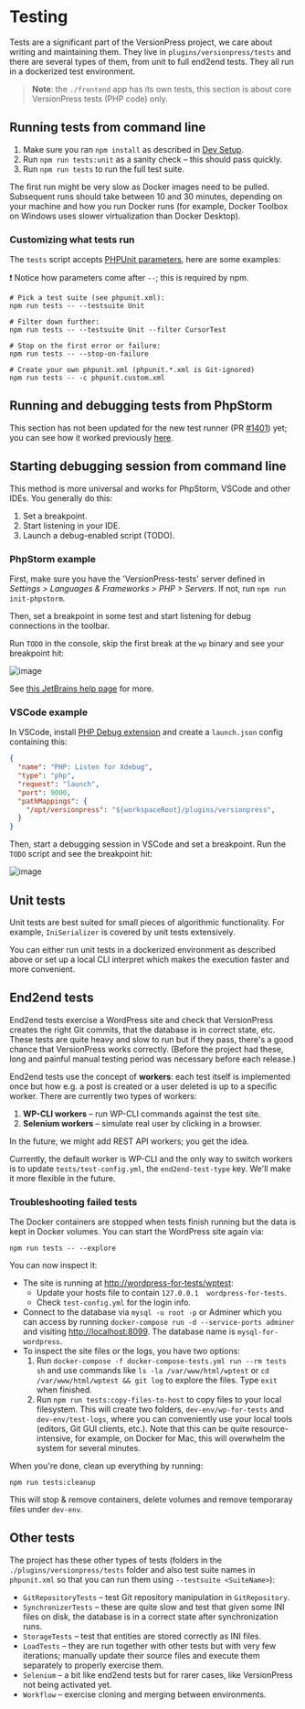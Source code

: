 # Testing

Tests are a significant part of the VersionPress project, we care about writing and maintaining them. They live in `plugins/versionpress/tests` and there are several types of them, from unit to full end2end tests. They all run in a dockerized test environment.

> **Note**: the `./frontend` app has its own tests, this section is about core VersionPress tests (PHP code) only.

## Running tests from command line

1. Make sure you ran `npm install` as described in [Dev Setup](dev-setup.md).
2. Run `npm run tests:unit` as a sanity check – this should pass quickly.
3. Run `npm run tests` to run the full test suite.

The first run might be very slow as Docker images need to be pulled. Subsequent runs should take between 10 and 30 minutes, depending on your machine and how you run Docker runs (for example, Docker Toolbox on Windows uses slower virtualization than Docker Desktop).

### Customizing what tests run

The `tests` script accepts [PHPUnit parameters](https://phpunit.de/manual/5.7/en/textui.html), here are some examples:

❗️ Notice how parameters come after `--`; this is required by npm.

```
# Pick a test suite (see phpunit.xml):
npm run tests -- --testsuite Unit

# Filter down further:
npm run tests -- --testsuite Unit --filter CursorTest

# Stop on the first error or failure:
npm run tests -- --stop-on-failure

# Create your own phpunit.xml (phpunit.*.xml is Git-ignored)
npm run tests -- -c phpunit.custom.xml
```

## Running and debugging tests from PhpStorm

This section has not been updated for the new test runner (PR [#1401](https://github.com/versionpress/versionpress/pull/1401)) yet; you can see how it worked previously [here](https://github.com/versionpress/versionpress/blob/dbfa7f37d436d4e4035b48b25e39f4d3553ec643/docs/content/en/developer/testing.md#running-and-debugging-tests-from-phpstorm).

## Starting debugging session from command line

This method is more universal and works for PhpStorm, VSCode and other IDEs. You generally do this:

1. Set a breakpoint.
2. Start listening in your IDE.
3. Launch a debug-enabled script (TODO).

### PhpStorm example

First, make sure you have the 'VersionPress-tests' server defined in _Settings > Languages & Frameworks > PHP > Servers_. If not, run `npm run init-phpstorm`.

Then, set a breakpoint in some test and start listening for debug connections in the toolbar.

Run `TODO` in the console, skip the first break at the `wp` binary and see your breakpoint hit:

![image](https://user-images.githubusercontent.com/101152/40370369-66eda84e-5de0-11e8-88f5-9792421a92ab.png)

See [this JetBrains help page](https://confluence.jetbrains.com/display/PhpStorm/Debugging+PHP+CLI+scripts+with+PhpStorm) for more.

### VSCode example

In VSCode, install [PHP Debug extension](https://marketplace.visualstudio.com/items?itemName=felixfbecker.php-debug) and create a `launch.json` config containing this:

```json
{
  "name": "PHP: Listen for Xdebug",
  "type": "php",
  "request": "launch",
  "port": 9000,
  "pathMappings": {
    "/opt/versionpress": "${workspaceRoot}/plugins/versionpress",
  }
}
```

Then, start a debugging session in VSCode and set a breakpoint. Run the `TODO` script and see the breakpoint hit:

![image](https://user-images.githubusercontent.com/101152/40372175-7880a49a-5de4-11e8-9e87-adfb25d184ef.png)

## Unit tests

Unit tests are best suited for small pieces of algorithmic functionality. For example, `IniSerializer` is covered by unit tests extensively.

You can either run unit tests in a dockerized environment as described above or set up a local CLI interpret which makes the execution faster and more convenient.

## End2end tests

End2end tests exercise a WordPress site and check that VersionPress creates the right Git commits, that the database is in correct state, etc. These tests are quite heavy and slow to run but if they pass, there's a good chance that VersionPress works correctly. (Before the project had these, long and painful manual testing period was necessary before each release.)

End2end tests use the concept of **workers**: each test itself is implemented once but how e.g. a post is created or a user deleted is up to a specific worker. There are currently two types of workers:

1. **WP-CLI workers** – run WP-CLI commands against the test site.
2. **Selenium workers** – simulate real user by clicking in a browser.

In the future, we might add REST API workers; you get the idea.

Currently, the default worker is WP-CLI and the only way to switch workers is to update `tests/test-config.yml`, the `end2end-test-type` key. We'll make it more flexible in the future.

### Troubleshooting failed tests

The Docker containers are stopped when tests finish running but the data is kept in Docker volumes. You can start the WordPress site again via:

```
npm run tests -- --explore
```

You can now inspect it:

- The site is running at <http://wordpress-for-tests/wptest>:
    - Update your hosts file to contain `127.0.0.1  wordpress-for-tests`.
    - Check `test-config.yml` for the login info.
- Connect to the database via `mysql -u root -p` or Adminer which you can access by running `docker-compose run -d --service-ports adminer` and visiting <http://localhost:8099>. The database name is `mysql-for-wordpress`.
- To inspect the site files or the logs, you have two options:
    1. Run `docker-compose -f docker-compose-tests.yml run --rm tests sh` and use commands like `ls -la /var/www/html/wptest` or `cd /var/www/html/wptest && git log` to explore the files. Type `exit` when finished.
    2. Run `npm run tests:copy-files-to-host` to copy files to your local filesystem. This will create two folders, `dev-env/wp-for-tests` and `dev-env/test-logs`, where you can conveniently use your local tools (editors, Git GUI clients, etc.). Note that this can be quite resource-intensive, for example, on Docker for Mac, this will overwhelm the system for several minutes.

When you're done, clean up everything by running:

```
npm run tests:cleanup
```

This will stop & remove containers, delete volumes and remove temporaray files under `dev-env`.

## Other tests

The project has these other types of tests (folders in the `./plugins/versionpress/tests` folder and also test suite names in `phpunit.xml` so that you can run them using `--testsuite <SuiteName>`):

- `GitRepositoryTests` – test Git repository manipulation in `GitRepository`.
- `SynchronizerTests` – these are quite slow and test that given some INI files on disk, the database is in a correct state after synchronization runs.
- `StorageTests` – test that entities are stored correctly as INI files.
- `LoadTests` – they are run together with other tests but with very few iterations; manually update their source files and execute them separately to properly exercise them.
- `Selenium` – a bit like end2end tests but for rarer cases, like VersionPress not being activated yet.
- `Workflow` – exercise cloning and merging between environments.
